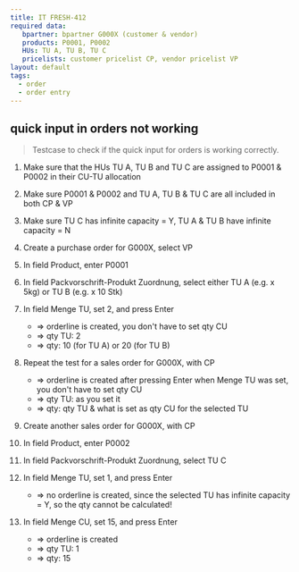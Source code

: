 ```yaml
---
title: IT FRESH-412
required data:
   bpartner: bpartner G000X (customer & vendor)
   products: P0001, P0002
   HUs: TU A, TU B, TU C
   pricelists: customer pricelist CP, vendor pricelist VP   
layout: default
tags:
  - order
  - order entry
---
```

## quick input in orders not working

> Testcase to check if the quick input for orders
> is working correctly.

1. Make sure that the HUs TU A, TU B and TU C are assigned to P0001 & P0002 in their CU-TU allocation

1. Make sure P0001 & P0002 and TU A, TU B & TU C are all included in both CP & VP

1. Make sure TU C has infinite capacity = Y, TU A & TU B have infinite capacity = N

1. Create a purchase order for G000X, select VP

1. In field Product, enter P0001

1. In field Packvorschrift-Produkt Zuordnung, select either TU A (e.g. x 5kg) or TU B (e.g. x 10 Stk)

1. In field Menge TU, set 2, and press Enter

	* => orderline is created, you don't have to set qty CU
	* => qty TU: 2
	* => qty: 10 (for TU A) or 20 (for TU B)
	
1. Repeat the test for a sales order for G000X, with CP

	* => orderline is created after pressing Enter when Menge TU was set, you don't have to set qty CU
	* => qty TU: as you set it
	* => qty: qty TU & what is set as qty CU for the selected TU
	
1. Create another sales order for G000X, with CP

1. In field Product, enter P0002

1. In field Packvorschrift-Produkt Zuordnung, select TU C

1. In field Menge TU, set 1, and press Enter

	* => no orderline is created, since the selected TU has infinite capacity = Y, so the qty cannot be calculated!
	
1. In field Menge CU, set 15, and press Enter

	* => orderline is created 
	* => qty TU: 1
	* => qty: 15